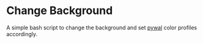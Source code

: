 # Change Background

A simple bash script to change the background and set [pywal](https://github.com/dylanaraps/pywal) color profiles accordingly.
